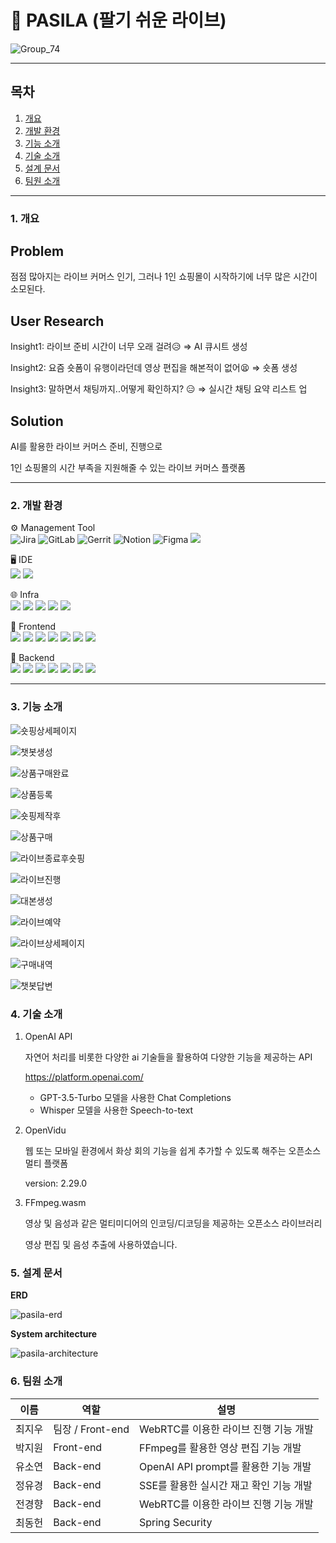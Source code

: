 # 🥇 PASILA (팔기 쉬운 라이브)

![Group_74](/uploads/563ef4f565598ff8081e8a0f3b47c282/Group_74.png)

---

## 목차

1. [개요](#1-개요)
2. [개발 환경](#2-개발-환경)
3. [기능 소개](#3-기능-소개)
4. [기술 소개](#4-기술-소개)
5. [설계 문서](#5-설계-문서)
6. [팀원 소개](#6-팀원-소개)

---

### 1. 개요

## Problem

점점 많아지는 라이브 커머스 인기, 그러나 1인 쇼핑몰이 시작하기에 너무 많은 시간이 소모된다.

## User Research

Insight1: 라이브 준비 시간이 너무 오래 걸려😥 ⇒ AI 큐시트 생성

Insight2: 요즘 숏폼이 유행이라던데 영상 편집을 해본적이 없어😫 ⇒ 숏폼 생성

Insight3: 말하면서 채팅까지..어떻게 확인하지? 😑 ⇒ 실시간 채팅 요약 리스트 업

## Solution

AI를 활용한 라이브 커머스 준비, 진행으로

1인 쇼핑몰의 시간 부족을 지원해줄 수 있는 라이브 커머스 플랫폼

---

### 2. 개발 환경

⚙ Management Tool  
<img alt ="Jira" src = "https://img.shields.io/badge/jira-0055CC.svg?logo=Jira"> <img alt ="GitLab" src = "https://img.shields.io/badge/gitlab-FC6D26.svg?logo=GitLab"> <img alt ="Gerrit" src = "https://img.shields.io/badge/gerrit-EEEEEE.svg?logo=Gerrit&logoColor=black"> <img alt ="Notion" src = "https://img.shields.io/badge/notion-000000.svg?logo=Notion"> <img alt ="Figma" src = "https://img.shields.io/badge/figma-F24E1E.svg?logo=Figma&logoColor=white"> <img src="https://img.shields.io/badge/MATTERMOST-0058CC?style=flat-square&logo=mattermost&logoColor=white">

🖥️ IDE  
<img src="https://img.shields.io/badge/vscode-007ACC?style=flat-square&logo=visualstudiocode&logoColor=white">
<img src="https://img.shields.io/badge/IntellJ IDEA-000000?style=flat-square&logo=intellijidea&logoColor=white">

🌐 Infra  
<img src="https://img.shields.io/badge/AWS EC2-FF9900?style=flat-square&logo=amazonec2&logoColor=white">
<img src="https://img.shields.io/badge/NGINX-009639?style=flat-square&logo=nginx&logoColor=white">
<img src="https://img.shields.io/badge/DOCKER-2496ED?style=flat-square&logo=docker&logoColor=white">
<img src="https://img.shields.io/badge/UBUNTU-E95420?style=flat-square&logo=ubuntu&logoColor=white">
<img src="https://img.shields.io/badge/JENKINS-D24939?style=flat-square&logo=jenkins&logoColor=white">

🌄 Frontend  
<img src="https://img.shields.io/badge/HTML5-E34F26?style=flat-square&logo=html5&logoColor=white">
<img src="https://img.shields.io/badge/CSS3-1572B6?style=flat-square&logo=css3&logoColor=white">
<img src="https://img.shields.io/badge/vue.js-4FC08D?style=flat-square&logo=vue.js&logoColor=white">
<img src="https://img.shields.io/badge/sass-CC6699?style=flat-square&logo=sass&logoColor=white">
<img src="https://img.shields.io/badge/JAVASCRIPT-F7DF1E?style=flat-square&logo=javascript&logoColor=white">
<img src="https://img.shields.io/badge/axios-5A29E4?style=flat-square&logo=axios&logoColor=white">
<img src="https://img.shields.io/badge/vite-646CFF?style=flat-square&logo=vite&logoColor=white">

🌆 Backend  
<img src="https://img.shields.io/badge/JAVA-FF4000?style=flat-square&logo=openjdk&logoColor=white">
<img src="https://img.shields.io/badge/springboot-6DB33F?style=flat-square&logo=springboot&logoColor=white">
<img src="https://img.shields.io/badge/springsecurity-6DB33F?style=flat-square&logo=springsecurity&logoColor=white">
<img src="https://img.shields.io/badge/HIBERNATE-59666C?style=flat-square&logo=hibernate&logoColor=white">
<img src="https://img.shields.io/badge/MYSQL-4479A1?style=flat-square&logo=mysql&logoColor=white">
<img src="https://img.shields.io/badge/REDIS-DC382D?style=flat-square&logo=redis&logoColor=white">
<img src="https://img.shields.io/badge/swagger-85EA2D?style=flat-square&logo=swagger&logoColor=white">

---

### 3. 기능 소개

![숏핑상세페이지](/uploads/312c063c06ecb10021b362d779cdf0b0/숏핑상세페이지.gif)

![챗봇생성](/uploads/47142ca177951f827f4b7ddc26afef9f/챗봇생성.gif)

![상품구매완료](/uploads/337cdb09b62bbb57b5c36fd9f1bfa87b/상품구매완료.gif)

![상품등록](/uploads/b051c908b2fe8f6c217082e03ae7a028/상품등록.gif)

![숏핑제작후](/uploads/6b0f62937587a6380a4e6c8d8b3904fa/숏핑제작후.gif)

![상품구매](/uploads/61ac7a2289a1f86835f0077c68df16b3/상품구매.gif)

![라이브종료후숏핑](/uploads/19329d3ee0ccfe9be400fd2656b9717a/라이브종료후숏핑.gif)

![라이브진행](/uploads/502f54d29d944898736fc79b16694297/라이브진행.gif)

![대본생성](/uploads/36bada0efd1a6ec74405eab9f796f748/대본생성.gif)

![라이브예약](/uploads/b58cba2eef80396a5d285fbff76a7e94/라이브예약.gif)

![라이브상세페이지](/uploads/fb88f2daaaea1c2043957b7918429cb8/라이브상세페이지.gif)

![구매내역](/uploads/e9093583740376001df70a8f9588e9fa/구매내역.gif)

![챗봇답변](/uploads/f10afbba8883ca7f2841f2359ec2ad6d/챗봇답변.gif)

### 4. 기술 소개

1.  OpenAI API

    자연어 처리를 비롯한 다양한 ai 기술들을 활용하여 다양한 기능을 제공하는 API

    https://platform.openai.com/

    - GPT-3.5-Turbo 모델을 사용한 Chat Completions
    - Whisper 모델을 사용한 Speech-to-text

2.  OpenVidu

    웹 또는 모바일 환경에서 화상 회의 기능을 쉽게 추가할 수 있도록 해주는 오픈소스 멀티 플랫폼

    version: 2.29.0

3.  FFmpeg.wasm

    영상 및 음성과 같은 멀티미디어의 인코딩/디코딩을 제공하는 오픈소스 라이브러리

    영상 편집 및 음성 추출에 사용하였습니다.

### 5. 설계 문서

<b>ERD</b>

![pasila-erd](/uploads/d0f983a22216a9d291bdf08b334476b8/pasila-erd.png)

<b>System architecture</b>

![pasila-architecture](/uploads/540406e1d64fac25010e1f9f91bdfd4b/pasila-architecture.png)

### 6. 팀원 소개

| 이름   | 역할             | 설명                                    |
| ------ | ---------------- | --------------------------------------- |
| 최지우 | 팀장 / Front-end | WebRTC를 이용한 라이브 진행 기능 개발   |
| 박지원 | Front-end        | FFmpeg를 활용한 영상 편집 기능 개발     |
| 유소연 | Back-end         | OpenAI API prompt를 활용한 기능 개발    |
| 정유경 | Back-end         | SSE를 활용한 실시간 재고 확인 기능 개발 |
| 전경향 | Back-end         | WebRTC를 이용한 라이브 진행 기능 개발   |
| 최동헌 | Back-end         | Spring Security                         |

